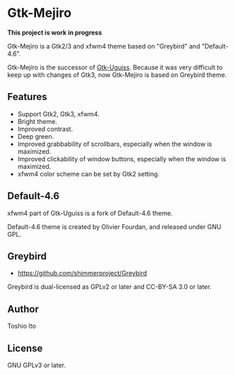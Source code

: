 # Gtk-Mejiro

**This project is work in progress**

Gtk-Mejiro is a Gtk2/3 and xfwm4 theme based on "Greybird" and "Default-4.6".

Gtk-Mejiro is the successor of [Gtk-Uguiss](https://github.com/debug-ito/Gtk-Uguiss). Because it was very difficult to keep up with changes of Gtk3, now Gtk-Mejiro is based on Greybird theme.


## Features

* Support Gtk2, Gtk3, xfwm4.
* Bright theme.
* Improved contrast.
* Deep green.
* Improved grabbability of scrollbars, especially when the window is maximized.
* Improved clickability of window buttons, especially when the window is maximized.
* xfwm4 color scheme can be set by Gtk2 setting.

## Default-4.6

xfwm4 part of Gtk-Uguiss is a fork of Default-4.6 theme.

Default-4.6 theme is created by Olivier Fourdan, and released under GNU GPL.

## Greybird

* https://github.com/shimmerproject/Greybird

Greybird is dual-licensed as GPLv2 or later and CC-BY-SA 3.0 or later.


## Author

Toshio Ito

## License

GNU GPLv3 or later.


